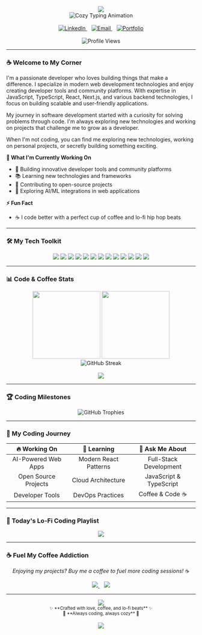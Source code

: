 <div align="center">
  <img src="https://capsule-render.vercel.app/api?type=soft&color=0:d4a574,50:e8c5a0,100:f4e4c1&height=180&section=header&text=tyecode&fontSize=50&fontColor=8b7355&animation=twinkling&fontAlignY=35&desc=brewing%20code%20with%20a%20cup%20of%20coffee%20☕&descAlignY=55&descSize=16" />
</div>

<div align="center">
  <img src="https://readme-typing-svg.demolab.com?font=JetBrains+Mono&size=24&duration=3000&pause=1500&color=8B7355&center=true&vCenter=true&multiline=true&width=700&height=100&lines=Cozy+Code+and+Coffee;Building+with+warmth+and+passion;Brewing+solutions+one+line+at+a+time;Always+coding,+always+cozy" alt="Cozy Typing Animation" />
</div>

<br>

<div align="center">
  <a href="https://www.linkedin.com/in/tyecode" target="_blank">
    <img src="https://img.shields.io/badge/LinkedIn-d4a574?style=for-the-badge&logo=linkedin&logoColor=white&labelColor=8b7355" alt="LinkedIn" />
  </a>
  &nbsp;&nbsp;
  <a href="mailto:sengphachanh.dev@gmail.com" target="_blank">
    <img src="https://img.shields.io/badge/Email-e8c5a0?style=for-the-badge&logo=gmail&logoColor=white&labelColor=8b7355" alt="Email" />
  </a>
  &nbsp;&nbsp;
  <a href="https://tyecode.dev" target="_blank">
    <img src="https://img.shields.io/badge/Portfolio-f4e4c1?style=for-the-badge&logo=globe&logoColor=8b7355&labelColor=d4a574" alt="Portfolio" />
  </a>
</div>

<br>

<div align="center">
  <img src="https://komarev.com/ghpvc/?username=tyecode&style=for-the-badge&color=d4a574&label=Profile+Views" alt="Profile Views" />
</div>

---

### **☕ Welcome to My Corner**

I'm a passionate developer who loves building things that make a difference. I specialize in modern web development technologies and enjoy creating developer tools and community platforms. With expertise in JavaScript, TypeScript, React, Next.js, and various backend technologies, I focus on building scalable and user-friendly applications.

My journey in software development started with a curiosity for solving problems through code. I'm always exploring new technologies and working on projects that challenge me to grow as a developer.

When I'm not coding, you can find me exploring new technologies, working on personal projects, or secretly building something exciting.

**🔭 What I'm Currently Working On**  
- 🚀 Building innovative developer tools and community platforms
- 📚 Learning new technologies and frameworks  
- 🌟 Contributing to open-source projects
- 🤖 Exploring AI/ML integrations in web applications

**⚡ Fun Fact**
- ☕ I code better with a perfect cup of coffee and lo-fi hip hop beats

---

### **🛠️ My Tech Toolkit**

<div align="center">

<img src="https://img.shields.io/badge/Next.js-f4e4c1?style=for-the-badge&logo=next.js&logoColor=8b7355" />
<img src="https://img.shields.io/badge/React-d4a574?style=for-the-badge&logo=react&logoColor=white" />
<img src="https://img.shields.io/badge/TypeScript-e8c5a0?style=for-the-badge&logo=typescript&logoColor=8b7355" />
<img src="https://img.shields.io/badge/JavaScript-f4e4c1?style=for-the-badge&logo=javascript&logoColor=8b7355" />
<img src="https://img.shields.io/badge/Tailwind_CSS-d4a574?style=for-the-badge&logo=tailwind-css&logoColor=white" />
<img src="https://img.shields.io/badge/Node.js-e8c5a0?style=for-the-badge&logo=node.js&logoColor=8b7355" />
<img src="https://img.shields.io/badge/Prisma-f4e4c1?style=for-the-badge&logo=prisma&logoColor=8b7355" />
<img src="https://img.shields.io/badge/PostgreSQL-d4a574?style=for-the-badge&logo=postgresql&logoColor=white" />
<img src="https://img.shields.io/badge/MongoDB-e8c5a0?style=for-the-badge&logo=mongodb&logoColor=8b7355" />
<img src="https://img.shields.io/badge/Docker-f4e4c1?style=for-the-badge&logo=docker&logoColor=8b7355" />
<img src="https://img.shields.io/badge/Vercel-d4a574?style=for-the-badge&logo=vercel&logoColor=white" />
<img src="https://img.shields.io/badge/Git-e8c5a0?style=for-the-badge&logo=git&logoColor=8b7355" />
<img src="https://img.shields.io/badge/VS_Code-f4e4c1?style=for-the-badge&logo=visual-studio-code&logoColor=8b7355" />

</div>

---

### **📊 Code & Coffee Stats** 

<div align="center">
  <img height="180em" src="https://github-readme-stats.vercel.app/api?username=tyecode&show_icons=true&theme=dark&include_all_commits=true&count_private=true&hide_border=true&bg_color=2d2d2d&title_color=d4a574&text_color=e8c5a0&icon_color=f4e4c1"/>
  <img height="180em" src="https://github-readme-stats.vercel.app/api/top-langs/?username=tyecode&layout=compact&langs_count=8&theme=dark&hide_border=true&bg_color=2d2d2d&title_color=d4a574&text_color=e8c5a0"/>
</div>

<div align="center">
  <img src="https://streak-stats.demolab.com?user=tyecode&locale=en&mode=daily&theme=dark&hide_border=true&border_radius=5&background=2d2d2d&ring=d4a574&fire=e8c5a0&currStreakLabel=d4a574&sideLabels=e8c5a0&dates=f4e4c1" alt="GitHub Streak" />
</div>

<br>

<div align="center">
  <img src="https://github-readme-activity-graph.vercel.app/graph?username=tyecode&theme=github-dark&bg_color=2d2d2d&color=e8c5a0&line=d4a574&point=f4e4c1&area=true&hide_border=true" />
</div>

---

### **🏆 Coding Milestones**

<div align="center">
  <img src="https://github-profile-trophy.vercel.app/?username=tyecode&theme=flat&no-frame=true&no-bg=true&margin-w=4&row=1&column=6" alt="GitHub Trophies" />
</div>

---

### **🎯 My Coding Journey**

<div align="center">

| 🔥 **Working On** | 🌱 **Learning** | 💬 **Ask Me About** |
|:--:|:--:|:--:|
| AI-Powered Web Apps | Modern React Patterns | Full-Stack Development |
| Open Source Projects | Cloud Architecture | JavaScript & TypeScript |
| Developer Tools | DevOps Practices | Coffee & Code ☕ |

</div>

---

### **🎵 Today's Lo-Fi Coding Playlist**

<div align="center">
  <img src="https://spotify-github-profile.vercel.app/api/view?uid=tyecode&cover_image=true&theme=novatorem&show_offline=false&background_color=f9f7f4&interchange=true&bar_color=d4a574&bar_color_cover=false" />
</div>

---

### **☕ Fuel My Coffee Addiction**

<div align="center">
  <p><em>Enjoying my projects? Buy me a coffee to fuel more coding sessions!</em> ☕</p>
  
  <a href="https://www.buymeacoffee.com/tyecode" target="_blank">
    <img src="https://img.shields.io/badge/Buy%20Me%20A%20Coffee-d4a574?style=for-the-badge&logo=buy-me-a-coffee&logoColor=white" />
  </a>
  &nbsp;&nbsp;
  <a href="https://www.ko-fi.com/tyecode" target="_blank">
    <img src="https://img.shields.io/badge/Ko--fi-e8c5a0?style=for-the-badge&logo=ko-fi&logoColor=8b7355" />
  </a>
</div>

---

<div align="center">
  <img src="https://capsule-render.vercel.app/api?type=waving&color=0:f4e4c1,50:e8c5a0,100:d4a574&height=100&section=footer&animation=twinkling" />
</div>

<div align="center">
  <sub>✨ **Crafted with love, coffee, and lo-fi beats** ✨</sub>
  <br>
  <sub>🎵 **Always coding, always cozy** 🎵</sub>
  <br><br>
  <img src="https://img.shields.io/badge/Made%20with-☕%20%26%20♥-d4a574?style=flat-square" />
</div>